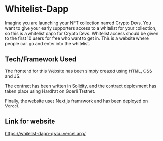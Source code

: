 # Whitelist-Dapp
Imagine you are launching your NFT collection named Crypto Devs. 
You want to give your early supporters access to a whitelist for your collection, so this is a whitelist dapp for Crypto Devs.
Whitelist access should be given to the first 10 users for free who want to get in.
This is a website where people can go and enter into the whitelist.

## Tech/Framework Used
The frontend for this Website has been simply created using HTML, CSS and JS.

The contract has been written in Solidity, and the contract deployment has taken place using Hardhat on Goerli Testnet.

Finally, the website uses Next.js framework and has been deployed on Vercel.

## Link for website
https://whitelist-dapp-qwcu.vercel.app/

